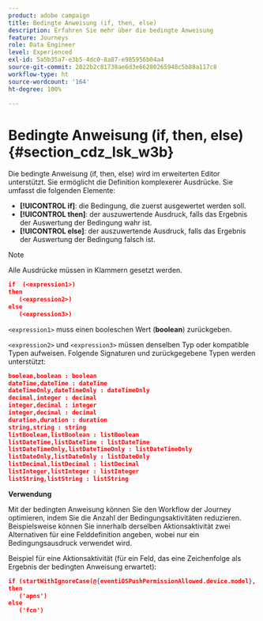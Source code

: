 ```yaml
---
product: adobe campaign
title: Bedingte Anweisung (if, then, else)
description: Erfahren Sie mehr über die bedingte Anweisung
feature: Journeys
role: Data Engineer
level: Experienced
exl-id: 5a5b35a7-e3b5-4dc0-8a87-e985956b04a4
source-git-commit: 2022b2c81738ae6d3e66280265948c5b88a117c8
workflow-type: ht
source-wordcount: '164'
ht-degree: 100%

---
```


# Bedingte Anweisung (if, then, else) {#section_cdz_lsk_w3b}

Die bedingte Anweisung (if, then, else) wird im erweiterten Editor unterstützt. Sie ermöglicht die Definition komplexerer Ausdrücke. Sie umfasst die folgenden Elemente:

* **[!UICONTROL if]**: die Bedingung, die zuerst ausgewertet werden soll.
* **[!UICONTROL then]**: der auszuwertende Ausdruck, falls das Ergebnis der Auswertung der Bedingung wahr ist.
* **[!UICONTROL else]**: der auszuwertende Ausdruck, falls das Ergebnis der Auswertung der Bedingung falsch ist.

>[!NOTE]
>
>Alle Ausdrücke müssen in Klammern gesetzt werden.

```json
if  (<expression1>)
then
   (<expression2>)
else
   (<expression3>)
```

`<expression1>` muss einen booleschen Wert (**boolean**) zurückgeben.

`<expression2>` und `<expression3>` müssen denselben Typ oder kompatible Typen aufweisen. Folgende Signaturen und zurückgegebene Typen werden unterstützt:

```json
boolean,boolean : boolean
dateTime,dateTime : dateTime
dateTimeOnly,dateTimeOnly : dateTimeOnly
decimal,integer : decimal
integer,decimal : integer
integer,decimal : decimal
duration,duration : duration
string,string : string
listBoolean,listBoolean : listBoolean
listDateTime,listDateTime : listDateTime
listDateTimeOnly,listDateTimeOnly : listDateTimeOnly
listDateOnly,listDateOnly : listDateOnly
listDecimal,listDecimal : listDecimal
listInteger,listInteger : listInteger
listString,listString : listString
```

**Verwendung**

Mit der bedingten Anweisung können Sie den Workflow der Journey optimieren, indem Sie die Anzahl der Bedingungsaktivitäten reduzieren. Beispielsweise können Sie innerhalb derselben Aktionsaktivität zwei Alternativen für eine Felddefinition angeben, wobei nur ein Bedingungsausdruck verwendet wird.

Beispiel für eine Aktionsaktivität (für ein Feld, das eine Zeichenfolge als Ergebnis der bedingten Anweisung erwartet):

```json
if (startWithIgnoreCase(@{eventiOSPushPermissionAllowed.device.model}, 'iPad') or startWithIgnoreCase(@{eventiOSPushPermissionAllowed.device.model}, 'iOS'))
then
   ('apns')
else
   ('fcm')
```
